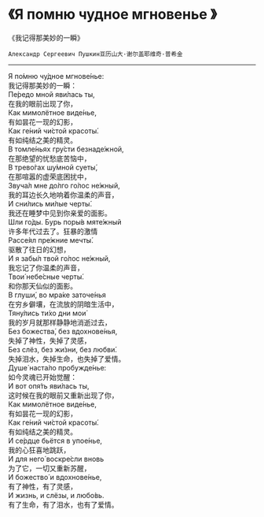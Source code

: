 # 《Я помню чудное мгновенье 》

《我记得那美妙的一瞬》

`Александр Сергеевич Пушкин亚历山大·谢尔盖耶维奇·普希金`

---

Я по́мню чу́дное мгнове́нье:  
我记得那美妙的一瞬：  
Пе́редо мной яви́лась ты,  
在我的眼前出现了你，  
Как мимолётное виде́нье,  
有如昙花一现的幻影，  
Как ге́ний чи́стой красоты́.  
有如纯结之美的精灵。  
В томле́ньях гру́сти безнаде́жной,  
在那绝望的忧愁底苦恼中，  
В трево́гах шу́мной суеты́,  
在那喧嚣的虚荣底困扰中，  
Звуча́л мне до́лго го́лос не́жный,  
我的耳边长久地响着你温柔的声音，  
И сни́лись ми́лые черты́.  
我还在睡梦中见到你亲爱的面影。  
Шли го́ды. Бурь поры́в мяте́жный  
许多年代过去了。狂暴的激情  
Рассе́ял пре́жние мечты́.  
驱散了往日的幻想，  
И я забы́л твой го́лос не́жный,  
我忘记了你温柔的声音，  
Твои́ небе́сные черты́.  
和你那天仙似的面影。  
В глуши́, во мра́ке заточе́нья  
在穷乡僻壤，在流放的阴暗生活中，  
Тяну́лись ти́хо дни мои́  
我的岁月就那样静静地消逝过去，  
Без божества́, без вдохнове́нья,  
失掉了神性，失掉了灵感，  
Без слёз, без жи́зни, без любви́.  
失掉泪水，失掉生命，也失掉了爱情。  
Душе́ наста́ло пробужде́нье:  
如今灵魂已开始觉醒：  
И вот опя́ть яви́лась ты,  
这时候在我的眼前又重新出现了你，  
Как мимолётное виде́нье,  
有如昙花一现的幻影，  
Как ге́ний чи́стой красоты́.  
有如纯结之美的精灵。  
И се́рдце бьётся в упое́нье,  
我的心狂喜地跳跃，  
И для него́ воскре́сли вновь  
为了它，一切又重新苏醒，  
И божество́ и вдохнове́нье,  
有了神性，有了灵感，  
И жизнь, и слёзы, и любо́вь.  
有了生命，有了泪水，也有了爱情。  
